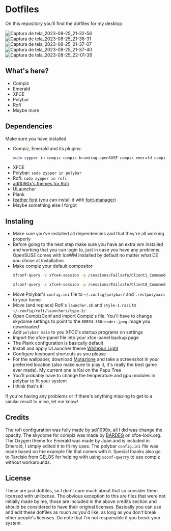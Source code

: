 # Dotfiles
On this repository you'll find the dotfiles for my desktop

![Captura de tela_2023-08-25_21-32-56](https://github.com/LuNeder/Dotfiles/assets/19750714/c95488b9-aced-486a-9ee3-a42a3b5770dd)
![Captura de tela_2023-08-25_21-36-31](https://github.com/LuNeder/Dotfiles/assets/19750714/1ac4a3ca-8df3-4448-93f3-6ee1a96ced68)
![Captura de tela_2023-08-25_21-37-07](https://github.com/LuNeder/Dotfiles/assets/19750714/76f33937-5a73-4248-bed6-e4c0b433b085)
![Captura de tela_2023-08-25_21-37-40](https://github.com/LuNeder/Dotfiles/assets/19750714/eb5486dd-773d-4062-a4a6-2148efa9d913)
![Captura de tela_2023-08-25_22-01-36](https://github.com/LuNeder/Dotfiles/assets/19750714/f2d8b72a-b0f9-42fa-8280-bbc538ff9359)



## What's here?
- Compiz
- Emerald
- XFCE
- Polybar
- Rofi
- Maybe more

## Dependencies
Make sure you have installed
- Compiz, Emerald and its plugins:
  ```bash
  sudo zypper in compiz compiz-branding-openSUSE compiz-emerald compiz-emerald-theme-manager compiz-emerald-themes compiz-manager compiz-plugins compiz-plugins-experimental compiz-plugins-extra compiz-plugins-main compizconfig-settings-manager python311-compizconfig
  ```
- XFCE
- Polybar: `sudo zypper in polybar`
- Rofi: `sudo zypper in rofi`
- [adi1090x's themes for Rofi](https://github.com/adi1090x/rofi)
- ULauncher
- Plank
- [feather font](https://github.com/adi1090x/polybar-themes/blob/master/fonts/feather.ttf) (you can install it with [font-manager](https://software.opensuse.org/package/font-manager))
- Maybe something else I forgot

## Instaling
- Make sure you've installed all dependencies and that they're all working properly
- Before going to the next step make sure you have an extra wm installed and working that you can login to, just in case you have any problems. OpenSUSE comes with IceWM installed by default no matter what DE you chose at installation
- Make compiz your default compositor
  ```bash
  xfconf-query -c xfce4-session -p /sessions/Failsafe/Client1_Command -t string -sa xfsettingsd

  xfconf-query -c xfce4-session -p /sessions/Failsafe/Client0_Command -t string -s compiz -t string -s ccp

  ```
- Move Polybar's `config.ini` file to `~/.config/polybar/` and `.restpolymain` to your home
- Move (and replace) Rofi's `launcher.sh` and `style-1.rasi` to `~/.config/rofi/launchers/type-3/`
- Open CompizConf and import Compiz's file. You'll have to change skydome settings to point to the `80894-360render.jpeg` image you downloaded
- Add `polybar main` to you XFCE's startup programs on settings
- Import the xfce-panel file into your xfce-panel backup page
- The Plank configuration is basically default
- Install and apply ULauncher theme [WhiteSur Light](https://gist.github.com/gornostal/02a232e6e560da7946c053555ced6cce?permalink_comment_id=3649821#gistcomment-3649821)
- Configure keyboard shortcuts as you please
- For the wallpaper, download [Mutazione](https://store.steampowered.com/app/1080750/Mutazione/) and take a screenshot in your preferred location (also make sure to play it, it's really the best game ever made). My current one is Kai on the Papu Tree
- You'll probably have to change the temperature and gpu modules in polybar to fit your system
- I think that's it!

If you're having any problems or if there's anything missing to get to a similar result to mine, let me know!

## Credits
The rofi configuration was fully made by [adi1090x](https://github.com/adi1090x/), all I did was change the opacity.
The skydome for compiz was made by [BARDEG](https://www.xfce-look.org/p/1003000/) on xfce-look.org.
The Oxygen theme for Emerald was made by Juan and is included in Emerald, I simply edited it to fit my uses.
The polybar `config.ini` file was made based on the example file that comes with it.
Special thanks also go to Tarcísio from GELOS for helping with using `xconf-querry` to use compiz without workarounds.

## License
These are just dotfiles, so I don't care much about that so consider them licensed with unlicense. The obvious exception to this are files that were not initially made by me, those are included in the above credits section and should be considered to have their original licenses. Basically you can use and edit these dotfiles as much as you'd like, as long as you don't break other people's licenses. Do note that I'm not responsible if you break your system.

